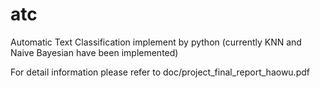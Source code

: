 atc
===

Automatic Text Classification implement by python (currently KNN and Naive Bayesian have been implemented)

For detail information please refer to 
doc/project_final_report_haowu.pdf
